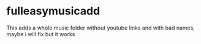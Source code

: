 # fulleasymusicadd
This adds a whole music folder without youtube links and with bad names, maybe i will fix but it works
